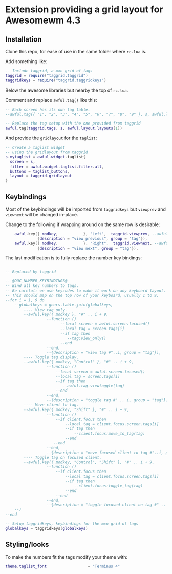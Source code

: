 # Extension providing a grid layout for Awesomewm 4.3

## Installation

Clone this repo, for ease of use in the same folder where `rc.lua` is.

Add something like:

``` lua
-- Include taggrid, a mxn grid of tags
taggrid = require("taggrid.taggrid")
taggridkeys = require("taggrid.taggridkeys")
```

Below the awesome libraries but nearby the top of `rc.lua`.

Comment and replace `awful.tag()` like this:

``` lua
-- Each screen has its own tag table.
--awful.tag({ "1", "2", "3", "4", "5", "6", "7", "8", "9" }, s, awful.layout.layouts[1])

-- Replace the tag setup with the one provided from taggrid
awful.tag(taggrid.tags, s, awful.layout.layouts[1])
```

And provide the `gridlayout` for the `taglist`:

``` lua
-- Create a taglist widget
-- using the gridlayout from taggrid
s.mytaglist = awful.widget.taglist{
  screen = s,
  filter = awful.widget.taglist.filter.all,
  buttons = taglist_buttons,
  layout = taggrid.gridlayout
}
```

## Keybindings

Most of the keybindings will be imported from `taggridkeys` but `viewprev` and  `viewnext`
will be changed in-place.

Change to the following if wrapping around on the same row is desirable:

``` lua
    awful.key({ modkey,           }, "Left",  taggrid.viewprev, --awful.tag.viewprev
              {description = "view previous", group = "tag"}),
    awful.key({ modkey,           }, "Right",  taggrid.viewnext, --awful.tag.viewnext
              {description = "view next", group = "tag"}),
```

The last modification is to fully replace the number key bindings:

``` lua

-- Replaced by taggrid

-- @DOC_NUMBER_KEYBINDINGS@
-- Bind all key numbers to tags.
-- Be careful: we use keycodes to make it work on any keyboard layout.
-- This should map on the top row of your keyboard, usually 1 to 9.
--for i = 1, 9 do
    --globalkeys = gears.table.join(globalkeys,
        ---- View tag only.
        --awful.key({ modkey }, "#" .. i + 9,
                  --function ()
                        --local screen = awful.screen.focused()
                        --local tag = screen.tags[i]
                        --if tag then
                           --tag:view_only()
                        --end
                  --end,
                  --{description = "view tag #"..i, group = "tag"}),
        ---- Toggle tag display.
        --awful.key({ modkey, "Control" }, "#" .. i + 9,
                  --function ()
                      --local screen = awful.screen.focused()
                      --local tag = screen.tags[i]
                      --if tag then
                         --awful.tag.viewtoggle(tag)
                      --end
                  --end,
                  --{description = "toggle tag #" .. i, group = "tag"}),
        ---- Move client to tag.
        --awful.key({ modkey, "Shift" }, "#" .. i + 9,
                  --function ()
                      --if client.focus then
                          --local tag = client.focus.screen.tags[i]
                          --if tag then
                              --client.focus:move_to_tag(tag)
                          --end
                     --end
                  --end,
                  --{description = "move focused client to tag #"..i, group = "tag"}),
        ---- Toggle tag on focused client.
        --awful.key({ modkey, "Control", "Shift" }, "#" .. i + 9,
                  --function ()
                      --if client.focus then
                          --local tag = client.focus.screen.tags[i]
                          --if tag then
                              --client.focus:toggle_tag(tag)
                          --end
                      --end
                  --end,
                  --{description = "toggle focused client on tag #" .. i, group = "tag"})
    --)
--end

-- Setup taggridkeys, keybindings for the mxn grid of tags
globalkeys = taggridkeys(globalkeys)
```

## Styling/looks

To make the numbers fit the tags modify your theme with:

``` lua
theme.taglist_font                  = "Terminus 4"
```

